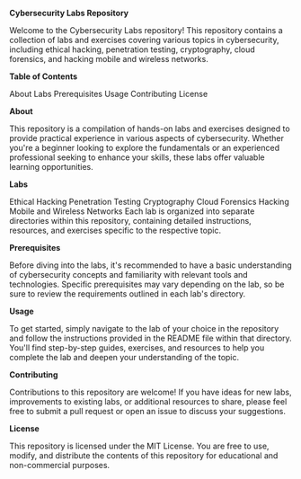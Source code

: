 **Cybersecurity Labs Repository**

Welcome to the Cybersecurity Labs repository! This repository contains a collection of labs and exercises covering various topics in cybersecurity, including ethical hacking, penetration testing, cryptography, cloud forensics, and hacking mobile and wireless networks.


**Table of Contents**

About
Labs
Prerequisites
Usage
Contributing
License

**About**

This repository is a compilation of hands-on labs and exercises designed to provide practical experience in various aspects of cybersecurity. Whether you're a beginner looking to explore the fundamentals or an experienced professional seeking to enhance your skills, these labs offer valuable learning opportunities.

**Labs**

Ethical Hacking
Penetration Testing
Cryptography
Cloud Forensics
Hacking Mobile and Wireless Networks
Each lab is organized into separate directories within this repository, containing detailed instructions, resources, and exercises specific to the respective topic.

**Prerequisites**

Before diving into the labs, it's recommended to have a basic understanding of cybersecurity concepts and familiarity with relevant tools and technologies. Specific prerequisites may vary depending on the lab, so be sure to review the requirements outlined in each lab's directory.

**Usage**

To get started, simply navigate to the lab of your choice in the repository and follow the instructions provided in the README file within that directory. You'll find step-by-step guides, exercises, and resources to help you complete the lab and deepen your understanding of the topic.

**Contributing**

Contributions to this repository are welcome! If you have ideas for new labs, improvements to existing labs, or additional resources to share, please feel free to submit a pull request or open an issue to discuss your suggestions.

**License**

This repository is licensed under the MIT License. You are free to use, modify, and distribute the contents of this repository for educational and non-commercial purposes.

